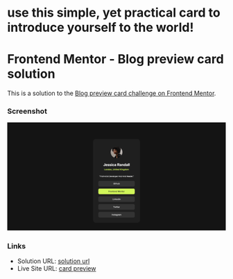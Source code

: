 # use this simple, yet practical card to introduce yourself to the world!
# Frontend Mentor - Blog preview card solution

This is a solution to the [Blog preview card challenge on Frontend Mentor](https://www.frontendmentor.io/challenges/blog-preview-card-ckPaj01IcS). 

### Screenshot

![social link card preview](./images/social_links_preview.png)


### Links

- Solution URL: [solution url](https://www.frontendmentor.io/solutions/another-solution-for-blog-card-WTf49C4NmV)
- Live Site URL: [card preview](https://ryichi0.github.io/blog-card-review/)


